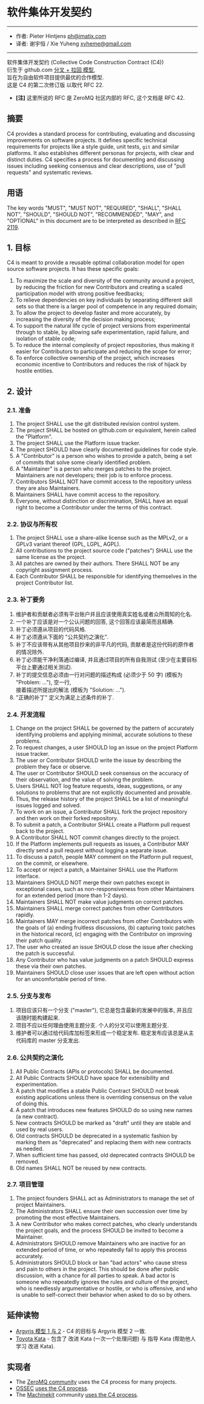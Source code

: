 # 软件集体开发契约

------
- 作者: Pieter Hintjens <ph@imatix.com>
- 译者: 谢宇恒 / Xie Yuheng <xyheme@gmail.com>
------

软件集体开发契约 (Collective Code Construction Contract (C4)) <br>
衍生于 github.com [分叉 + 拉回 模型](https://help.github.com/articles/about-pull-requests/), <br>
旨在为自由软件项目提供最优的合作模型. <br>
这是 C4 的第二次修订版 以取代 RFC 22.

- **[注]** 这里所说的 RFC 是 ZeroMQ 社区内部的 RFC, 这个文档是 RFC 42.

## 摘要

C4 provides a standard process for contributing, evaluating and discussing improvements on software projects.
It defines specific technical requirements for projects like a style guide, unit tests, `git` and similar platforms.
It also establishes different personas for projects, with clear and distinct duties.
C4 specifies a process for documenting and discussing issues including seeking consensus and clear descriptions, use of "pull requests" and systematic reviews.

## 用语

The key words "MUST", "MUST NOT", "REQUIRED", "SHALL", "SHALL NOT", "SHOULD", "SHOULD NOT", "RECOMMENDED", "MAY", and "OPTIONAL" in this document are to be interpreted as described in [RFC 2119](http://tools.ietf.org/html/rfc2119).

## 1. 目标

C4 is meant to provide a reusable optimal collaboration model for open source software projects. It has these specific goals:

1. To maximize the scale and diversity of the community around a project, by reducing the friction for new Contributors and creating a scaled participation model with strong positive feedbacks;
1. To relieve dependencies on key individuals by separating different skill sets so that there is a larger pool of competence in any required domain;
1. To allow the project to develop faster and more accurately, by increasing the diversity of the decision making process;
1. To support the natural life cycle of project versions from experimental through to stable, by allowing safe experimentation, rapid failure, and isolation of stable code;
1. To reduce the internal complexity of project repositories, thus making it easier for Contributors to participate and reducing the scope for error;
1. To enforce collective ownership of the project, which increases economic incentive to Contributors and reduces the risk of hijack by hostile entities.

## 2. 设计

### 2.1. 准备

1. The project SHALL use the git distributed revision control system.
1. The project SHALL be hosted on github.com or equivalent, herein called the "Platform".
1. The project SHALL use the Platform issue tracker.
1. The project SHOULD have clearly documented guidelines for code style.
1. A "Contributor" is a person who wishes to provide a patch, being a set of commits that solve some clearly identified problem.
1. A "Maintainer" is a person who merges patches to the project. Maintainers are not developers; their job is to enforce process.
1. Contributors SHALL NOT have commit access to the repository unless they are also Maintainers.
1. Maintainers SHALL have commit access to the repository.
1. Everyone, without distinction or discrimination, SHALL have an equal right to become a Contributor under the terms of this contract.

### 2.2. 协议与所有权

1. The project SHALL use a share-alike license such as the MPLv2, or a GPLv3 variant thereof (GPL, LGPL, AGPL).
1. All contributions to the project source code ("patches") SHALL use the same license as the project.
1. All patches are owned by their authors. There SHALL NOT be any copyright assignment process.
1. Each Contributor SHALL be responsible for identifying themselves in the project Contributor list.

### 2.3. 补丁要务

1. 维护者和贡献者必须有平台账户并且应该使用真实姓名或者众所周知的化名.
1. 一个补丁应该是对一个公认问题的回答, 这个回答应该最简而且精确.
1. 补丁必须遵从项目的代码风格.
1. 补丁必须遵从下面的 "公共契约之演化".
1. 补丁不应该带有从其他项目抄来的非平凡的代码, 贡献者是这份代码的原作者的情况除外.
1. 补丁必须能干净利落通过编译, 并且通过项目的所有自我测试 (至少在主要目标平台上要通过相关测试).
1. 补丁的提交信息必须由一行对问题的描述构成 (必须少于 50 字) (模板为 "Problem: ..."), 空一行, <br>
   接着描述所提出的解法 (模板为 "Solution: ...").
1. "正确的补丁" 定义为满足上述条件的补丁.

### 2.4. 开发流程

1. Change on the project SHALL be governed by the pattern of accurately identifying problems and applying minimal, accurate solutions to these problems.
1. To request changes, a user SHOULD log an issue on the project Platform issue tracker.
1. The user or Contributor SHOULD write the issue by describing the problem they face or observe.
1. The user or Contributor SHOULD seek consensus on the accuracy of their observation, and the value of solving the problem.
1. Users SHALL NOT log feature requests, ideas, suggestions, or any solutions to problems that are not explicitly documented and provable.
1. Thus, the release history of the project SHALL be a list of meaningful issues logged and solved.
1. To work on an issue, a Contributor SHALL fork the project repository and then work on their forked repository.
1. To submit a patch, a Contributor SHALL create a Platform pull request back to the project.
1. A Contributor SHALL NOT commit changes directly to the project.
1. If the Platform implements pull requests as issues, a Contributor MAY directly send a pull request without logging a separate issue.
1. To discuss a patch, people MAY comment on the Platform pull request, on the commit, or elsewhere.
1. To accept or reject a patch, a Maintainer SHALL use the Platform interface.
1. Maintainers SHOULD NOT merge their own patches except in exceptional cases, such as non-responsiveness from other Maintainers for an extended period (more than 1-2 days).
1. Maintainers SHALL NOT make value judgments on correct patches.
1. Maintainers SHALL merge correct patches from other Contributors rapidly.
1. Maintainers MAY merge incorrect patches from other Contributors with the goals of (a) ending fruitless discussions, (b) capturing toxic patches in the historical record, (c) engaging with the Contributor on improving their patch quality.
1. The user who created an issue SHOULD close the issue after checking the patch is successful.
1. Any Contributor who has value judgments on a patch SHOULD express these via their own patches.
1. Maintainers SHOULD close user issues that are left open without action for an uncomfortable period of time.

### 2.5. 分支与发布

1. 项目应该只有一个分支 ("master"), 它总是包含最新的发展中的版本, 并且应该随时能构建起来.
1. 项目不应以任何理由使用主题分支. 个人的分叉可以使用主题分支.
1. 维护者可以通过给代码库加标签来形成一个稳定发布. 稳定发布应该总是从主代码库的 master 分支发出.

### 2.6. 公共契约之演化

1. All Public Contracts (APIs or protocols) SHALL be documented.
1. All Public Contracts SHOULD have space for extensibility and experimentation.
1. A patch that modifies a stable Public Contract SHOULD not break existing applications unless there is overriding consensus on the value of doing this.
1. A patch that introduces new features SHOULD do so using new names (a new contract).
1. New contracts SHOULD be marked as "draft" until they are stable and used by real users.
1. Old contracts SHOULD be deprecated in a systematic fashion by marking them as "deprecated" and replacing them with new contracts as needed.
1. When sufficient time has passed, old deprecated contracts SHOULD be removed.
1. Old names SHALL NOT be reused by new contracts.

### 2.7. 项目管理

1. The project founders SHALL act as Administrators to manage the set of project Maintainers.
1. The Administrators SHALL ensure their own succession over time by promoting the most effective Maintainers.
1. A new Contributor who makes correct patches, who clearly understands the project goals, and the process SHOULD be invited to become a Maintainer.
1. Administrators SHOULD remove Maintainers who are inactive for an extended period of time, or who repeatedly fail to apply this process accurately.
1. Administrators SHOULD block or ban "bad actors" who cause stress and pain to others in the project. This should be done after public discussion, with a chance for all parties to speak. A bad actor is someone who repeatedly ignores the rules and culture of the project, who is needlessly argumentative or hostile, or who is offensive, and who is unable to self-correct their behavior when asked to do so by others.

## 延伸读物

* [Argyris 模型 1 与 2](http://en.wikipedia.org/wiki/Chris_Argyris) - C4 的目标与 Argyris 模型 2 一致.
* [Toyota Kata](http://en.wikipedia.org/wiki/Toyota_Kata) - 包含了 改进 Kata (一次一个处理问题) 与 指导 Kata (帮助他人学习 改进 Kata).

## 实现者

* The [ZeroMQ community](http://zeromq.org) uses the C4 process for many projects.
* [OSSEC](http://www.ossec.net/) [uses the C4 process](https://ossec-docs.readthedocs.org/en/latest/development/oRFC/orfc-1.html).
* The [Machinekit](http://www.machinekit.io/) community [uses the C4 process](http://www.machinekit.io/about/).
